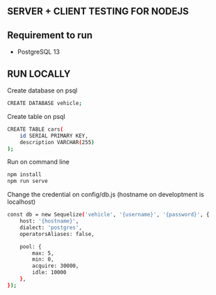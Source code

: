## SERVER + CLIENT TESTING FOR NODEJS

## Requirement to run

- PostgreSQL 13

## RUN LOCALLY
Create database on psql
```bash
CREATE DATABASE vehicle;
```

Create table on psql
```bash
CREATE TABLE cars(
    id SERIAL PRIMARY KEY,
    description VARCHAR(255)
);
```

Run on command line
```bash
npm install
npm run serve
```

Change the credential on config/db.js (hostname on developtment is localhost)
```bash
const db = new Sequelize('vehicle', '{username}', '{password}', {
    host: '{hostname}',
    dialect: 'postgres',
    operatorsAliases: false,

    pool: {
        max: 5,
        min: 0,
        acquire: 30000,
        idle: 10000
    },
});
```